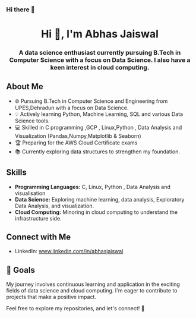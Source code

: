 ### Hi there 👋
<h1 align="center">Hi 👋, I'm Abhas Jaiswal</h1>
<h3 align="center">A data science enthusiast currently pursuing B.Tech in Computer Science with a focus on Data Science. I also have a keen interest in cloud computing.
</h3>

 
## About Me

- 🌐 Pursuing B.Tech in Computer Science and Engineering from UPES,Dehradun with a focus on Data Science.
- 💡 Actively learning Python, Machine Learning, SQL and various Data Science tools.
- 💻 Skilled in C programming ,GCP , Linux,Python , Data Analysis and Visualization (Pandas,Numpy,Matplotlib & Seaborn)
- 🏆 Preparing for the AWS Cloud Certificate exams
- 📚 Currently exploring data structures to strengthen my foundation.

## Skills

- **Programming Languages:** C, Linux, Python , Data Analysis and visualisation 
- **Data Science:** Exploring machine learning, data analysis, Exploratory Data Analysis, and visualization.
- **Cloud Computing:** Minoring in cloud computing to understand the infrastructure side.


## Connect with Me

- LinkedIn: www.linkedin.com/in/abhasjaiswal

## 🚀 Goals

My journey involves continuous learning and application in the exciting fields of data science and cloud computing. I'm eager to contribute to projects that make a positive impact.

Feel free to explore my repositories, and let's connect! 🌟

